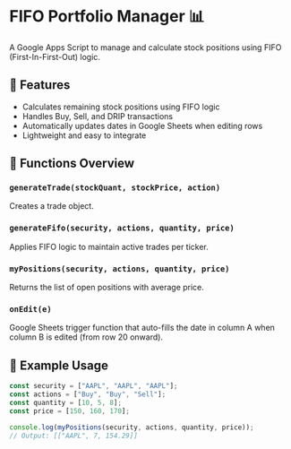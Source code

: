 # FIFO Portfolio Manager 📊

A Google Apps Script to manage and calculate stock positions using FIFO (First-In-First-Out) logic.

## 🚀 Features
- Calculates remaining stock positions using FIFO logic  
- Handles Buy, Sell, and DRIP transactions  
- Automatically updates dates in Google Sheets when editing rows  
- Lightweight and easy to integrate

## 🧩 Functions Overview
### `generateTrade(stockQuant, stockPrice, action)`
Creates a trade object.

### `generateFifo(security, actions, quantity, price)`
Applies FIFO logic to maintain active trades per ticker.

### `myPositions(security, actions, quantity, price)`
Returns the list of open positions with average price.

### `onEdit(e)`
Google Sheets trigger function that auto-fills the date in column A when column B is edited (from row 20 onward).

## 📄 Example Usage
```javascript
const security = ["AAPL", "AAPL", "AAPL"];
const actions = ["Buy", "Buy", "Sell"];
const quantity = [10, 5, 8];
const price = [150, 160, 170];

console.log(myPositions(security, actions, quantity, price));
// Output: [["AAPL", 7, 154.29]]

